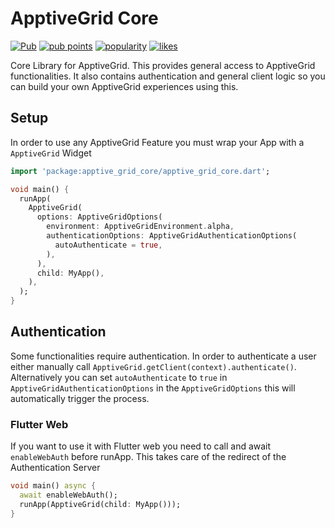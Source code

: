# ApptiveGrid Core

[![Pub](https://img.shields.io/pub/v/apptive_grid_core.svg)](https://pub.dartlang.org/packages/apptive_grid_core)  [![pub points](https://badges.bar/apptive_grid_core/pub%20points)](https://pub.dev/packages/apptive_grid_core/score)  [![popularity](https://badges.bar/apptive_grid_core/popularity)](https://pub.dev/packages/apptive_grid_core/score)  [![likes](https://badges.bar/apptive_grid_core/likes)](https://pub.dev/packages/apptive_grid_core/score)

Core Library for ApptiveGrid. This provides general access to ApptiveGrid functionalities.
It also contains authentication and general client logic so you can build your own ApptiveGrid experiences using this.

## Setup
In order to use any ApptiveGrid Feature you must wrap your App with a `ApptiveGrid` Widget

```dart
import 'package:apptive_grid_core/apptive_grid_core.dart';

void main() {
  runApp(
    ApptiveGrid(
      options: ApptiveGridOptions(
        environment: ApptiveGridEnvironment.alpha,
        authenticationOptions: ApptiveGridAuthenticationOptions(
          autoAuthenticate = true,
        ),
      ),
      child: MyApp(),
    ),
  );
}
```

## Authentication
Some functionalities require authentication.
In order to authenticate a user either manually call `ApptiveGrid.getClient(context).authenticate()`.
Alternatively you can set `autoAuthenticate` to `true` in `ApptiveGridAuthenticationOptions` in the `ApptiveGridOptions` this will automatically trigger the process.
### Flutter Web
If you want to use it with Flutter web you need to call and await `enableWebAuth` before runApp. This takes care of the redirect of the Authentication Server

```dart
void main() async {
  await enableWebAuth();
  runApp(ApptiveGrid(child: MyApp()));
}
```